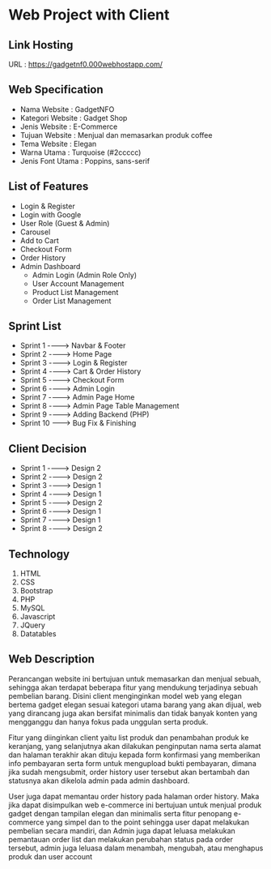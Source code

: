 # Web Project with Client

## Link Hosting
URL : https://gadgetnf0.000webhostapp.com/

## Web Specification
- Nama Website      : GadgetNFO
- Kategori Website  : Gadget Shop
- Jenis Website     : E-Commerce
- Tujuan Website    : Menjual dan memasarkan produk coffee
- Tema Website      : Elegan
- Warna Utama       : Turquoise (#2ccccc)
- Jenis Font Utama  : Poppins, sans-serif

## List of Features
- Login & Register
- Login with Google
- User Role (Guest & Admin)
- Carousel
- Add to Cart
- Checkout Form
- Order History
- Admin Dashboard
  - Admin Login (Admin Role Only) 
  - User Account Management
  - Product List Management
  - Order List Management

## Sprint List
- Sprint 1 ----> Navbar & Footer
- Sprint 2 ----> Home Page
- Sprint 3 ----> Login & Register
- Sprint 4 ----> Cart & Order History
- Sprint 5 ----> Checkout Form
- Sprint 6 ----> Admin Login
- Sprint 7 ----> Admin Page Home
- Sprint 8 ----> Admin Page Table Management
- Sprint 9 ----> Adding Backend (PHP)
- Sprint 10 ---> Bug Fix & Finishing

## Client Decision
- Sprint 1 ----> Design 2
- Sprint 2 ----> Design 2
- Sprint 3 ----> Design 1
- Sprint 4 ----> Design 1
- Sprint 5 ----> Design 2
- Sprint 6 ----> Design 1
- Sprint 7 ----> Design 1
- Sprint 8 ----> Design 2

## Technology
1. HTML
2. CSS
3. Bootstrap
4. PHP
5. MySQL
6. Javascript
7. JQuery
8. Datatables

## Web Description
Perancangan website ini bertujuan untuk memasarkan dan menjual sebuah, sehingga akan terdapat beberapa fitur yang mendukung terjadinya sebuah pembelian barang. Disini client menginginkan model web yang elegan bertema gadget elegan sesuai kategori utama barang yang akan dijual, web yang dirancang juga akan bersifat minimalis dan tidak banyak konten yang mengganggu dan hanya fokus pada unggulan serta produk.

Fitur yang diinginkan client yaitu list produk dan penambahan produk ke keranjang, yang selanjutnya akan dilakukan penginputan nama serta alamat dan halaman terakhir akan dituju kepada form konfirmasi yang memberikan info pembayaran serta form untuk mengupload bukti pembayaran, dimana jika sudah mengsubmit, order history user tersebut akan bertambah dan statusnya akan dikelola admin pada admin dashboard.

User juga dapat memantau order history pada halaman order history. Maka jika dapat disimpulkan web e-commerce ini bertujuan untuk menjual produk gadget dengan tampilan elegan dan minimalis serta fitur penopang e-commerce yang simpel dan to the point sehingga user dapat melakukan pembelian secara mandiri, dan Admin juga dapat leluasa melakukan pemantauan order list dan melakukan perubahan status pada order tersebut, admin juga leluasa dalam menambah, mengubah, atau menghapus produk dan user account
